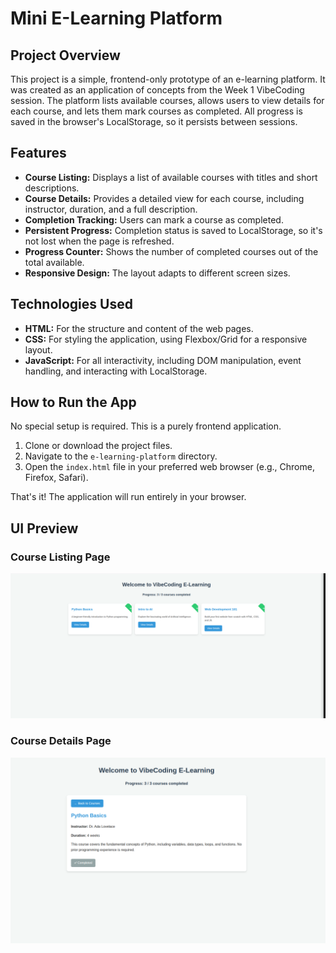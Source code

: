# Mini E-Learning Platform

## Project Overview
This project is a simple, frontend-only prototype of an e-learning platform. It was created as an application of concepts from the Week 1 VibeCoding session. The platform lists available courses, allows users to view details for each course, and lets them mark courses as completed. All progress is saved in the browser's LocalStorage, so it persists between sessions.

## Features
- **Course Listing:** Displays a list of available courses with titles and short descriptions.
- **Course Details:** Provides a detailed view for each course, including instructor, duration, and a full description.
- **Completion Tracking:** Users can mark a course as completed.
- **Persistent Progress:** Completion status is saved to LocalStorage, so it's not lost when the page is refreshed.
- **Progress Counter:** Shows the number of completed courses out of the total available.
- **Responsive Design:** The layout adapts to different screen sizes.

## Technologies Used
- **HTML:** For the structure and content of the web pages.
- **CSS:** For styling the application, using Flexbox/Grid for a responsive layout.
- **JavaScript:** For all interactivity, including DOM manipulation, event handling, and interacting with LocalStorage.

## How to Run the App
No special setup is required. This is a purely frontend application.

1.  Clone or download the project files.
2.  Navigate to the `e-learning-platform` directory.
3.  Open the `index.html` file in your preferred web browser (e.g., Chrome, Firefox, Safari).

That's it! The application will run entirely in your browser.

## UI Preview

### Course Listing Page
![Course Listing](courselisting.png)

### Course Details Page
![Course Details](coursedetails.png)